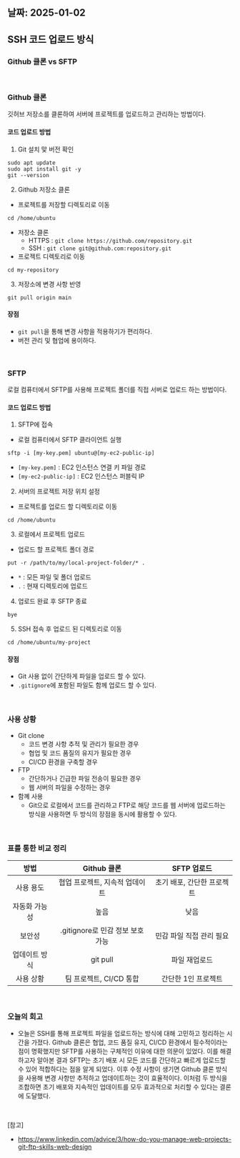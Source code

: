 ## 날짜: 2025-01-02

## SSH 코드 업로드 방식 

### Github 클론 vs SFTP 



<br>

### Github 클론  
깃허브 저장소를 클론하여 서버에 프로젝트를 업로드하고 관리하는 방법이다. 
#### 코드 업로드 방법
1. Git 설치 맟 버전 확인
```shell
sudo apt update
sudo apt install git -y
git --version
```
2. Github 저장소 클론 
- 프로젝트를 저장할 디렉토리로 이동 
```shell
cd /home/ubuntu
```
- 저장소 클론 
  - HTTPS : `git clone https://github.com/repository.git` 
  - SSH : `git clone git@github.com:repository.git` 
- 프로젝트 디렉토리로 이동 
```shell
cd my-repository
```
3. 저장소에 변경 사항 반영
```shell
git pull origin main
```
#### 장점 
- `git pull`을 통해 변경 사항을 적용하기가 편리하다. 
- 버전 관리 및 협업에 용이하다. 


<br>


### SFTP
로컬 컴퓨터에서 SFTP를 사용해 프로젝트 폴더를 직접 서버로 업로드 하는 방법이다. 
#### 코드 업로드 방법 
1. SFTP에 접속
- 로컬 컴퓨터에서 SFTP 클라이언트 실행 
```shell
sftp -i [my-key.pem] ubuntu@[my-ec2-public-ip]
```
- `[my-key.pem]` : EC2 인스턴스 연결 키 파일 경로
- `[my-ec2-public-ip]` : EC2 인스턴스 퍼블릭 IP
2. 서버의 프로젝트 저장 위치 설정
- 프로젝트를 업로드 할 디렉토리로 이동 
```shell
cd /home/ubuntu
```
3. 로컬에서 프로젝트 업로드
- 업로드 할 프로젝트 폴더 경로 
```shell
put -r /path/to/my/local-project-folder/* .
```
- `*` : 모든 파일 및 폴더 업로드
- `.` : 현재 디렉토리에 업로드
4. 업로드 완료 후 SFTP 종료 
```shell
bye
```
5. SSH 접속 후 업로드 된 디렉토리로 이동
```shell
cd /home/ubuntu/my-project
```
#### 장점
- Git 사용 없이 간단하게 파일을 업로드 할 수 있다. 
- `.gitignore`에 포함된 파일도 함께 업로드 할 수 있다.


<br>


### 사용 상황
- Git clone 
  - 코드 변경 사항 추적 및 관리가 필요한 경우
  - 협업 및 코드 품질의 유지가 필요한 경우 
  - CI/CD 환경을 구축할 경우 
- FTP 
  - 간단하거나 긴급한 파일 전송이 필요한 경우 
  - 웹 서버의 파일을 수정하는 경우 
- 함꼐 사용 
  - Git으로 로컬에서 코드를 관리하고 FTP로 해당 코드를 웹 서버에 업로드하는 방식을 사용하면 두 방식의 장점을 동시에 활용할 수 있다. 


<br>


### 표를 통한 비교 정리 
|   방법    | Github 클론               | SFTP 업로드        |
|:-------:|:-----------------------:|:---------------:|
|  사용 용도  | 협업 프로젝트, 지속적 업데이트       | 초기 배포, 간단한 프로젝트 |
| 자동화 가능성 | 높음                      | 낮음              |
|   보안성   | .gitignore로 민감 정보 보호 가능 | 민감 파일 직접 관리 필요  |
| 업데이트 방식 | git pull                | 파일 재업로드         |
|  사용 상황  | 팀 프로젝트, CI/CD 통합        | 간단한 1인 프로젝트     |



<br>

### 오늘의 회고
- 오늘은 SSH를 통해 프로젝트 파일을 업로드하는 방식에 대해 고민하고 정리하는 시간을 가졌다.
  Github 클론은 협업, 코드 품질 유지, CI/CD 환경에서 필수적이라는 점이 명확했지만 SFTP를 사용하는 구체적인 이유에 대한 의문이 있었다. 
  이를 해결하고자 알아본 결과 SFTP는 초기 배포 시 모든 코드를 간단하고 빠르게 업로드할 수 있어 적합하다는 점을 알게 되었다. 
이후 수정 사항이 생기면 Github 클론 방식을 사용해 변경 사항만 추적하고 업데이트하는 것이 효율적이다.
이처럼 두 방식을 조합하면 초기 배포와 지속적인 업데이트를 모두 효과적으로 처리할 수 있다는 결론에 도달했다. 




<br>


[참고]
- https://www.linkedin.com/advice/3/how-do-you-manage-web-projects-git-ftp-skills-web-design